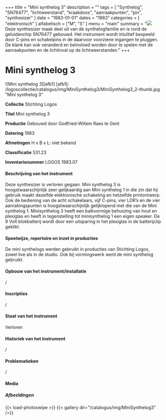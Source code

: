 ﻿+++
title = "Mini synthelog 3"
description = ""
tags = [ "Synthelog", "SN76477", "lichtweerstand", "kraakdoos", "aanraakpunten", "pin", "synthesizer"
]
date = "1983-01-01"
dates = "1983"
categories = [ "elektronisch"
]
alfabetisch = ["M", "S"
]
menu = "main"
summary = "<a href='/logoscollectie/catalogus/1983/mini_synthelog3'><img src='/logoscollectie/catalogus/img/MiniSynthelog3/MiniSynthelog3_2-thumb.jpg'></a>Deze synthesizer maak deel uit van de synthelogfamilie en is rond de geluidenchip SN76477 gebouwd. Het instrument wordt intuïtief bespeeld door C-pins en schakelpins in de daarvoor voorziene ingangen te pluggen. De klank kan ook veranderd en beïnvloed worden door te spelen met de aanraakpunten en de lichtinval op de lichtweerstanden."
+++

# Mini synthelog 3

![Mini synthelog 3][afb1]
[afb1]: /logoscollectie/catalogus/img/MiniSynthelog3/MiniSynthelog3_2-thumb.jpg "Mini synthelog 3"

**Collectie**
Stichting Logos

**Titel**
Mini synthelog 3

**Productie**
Gebouwd door Godfried-Willem Raes te Gent

**Datering**
1983

**Afmetingen**
H x B x L: niet bekend

**Classificatie**
531.23

**Inventarisnummer**
LOGOS 1983.07

#### Beschrijving van het instrument
Deze synthesizer is verloren gegaan. Mini synthelog 3 is hoogstwaarschijnlijk zeer gelijkaardig aan Mini synthelog 1 in die zin dat hij gebruik maakt dezelfde elektronische schakeling en hetzelfde printontwerp. Ook de bediening van de acht schakelaars, vijf C-pins, vier LDR’s en de vier aanrakingspunten is hoogstwaarschijnlijk gelijklopend met die van de Mini synthelog 1. Minisynthelog 3 heeft een balkvormige behuizing van hout en plexiglas en heeft in tegenstelling tot minisynthelog 1 een eigen speaker. De 9 Volt blokbatterij wordt door een uitsparing in het plexiglas in de batterijclip geklikt.

#### Speelwijze, repertoire en inzet in producties
De mini synthelogs werden gebruikt in producties van Stichting Logos, zowel live als in de studio. Ook bij vormingswerk werd de mini synthelog gebruikt.

#### Opbouw van het instrument/installatie
/

#### Inscripties
/

#### Staat van het instrument
Verloren

#### Historiek van het instrument
/

#### Problematieken
/

#### Media
##### Afbeeldingen
{{< load-photoswipe >}}
{{< gallery dir="/catalogus/img/MiniSynthelog3" />}}
